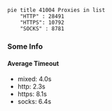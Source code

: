 
```mermaid
pie title 41004 Proxies in list
    "HTTP" : 28491
    "HTTPS": 10792
    "SOCKS" : 8781
```

### Some Info
#### Average Timeout

- mixed: 4.0s
- http: 2.3s
- https: 8.1s
- socks: 6.4s